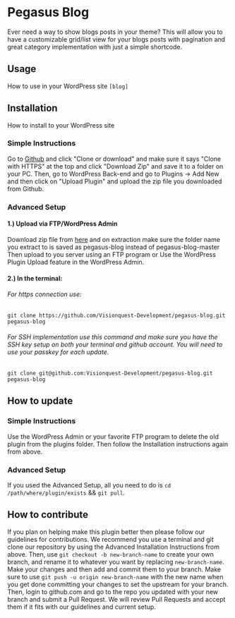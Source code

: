 # Pegasus Blog
Ever need a way to show blogs posts in your theme? This will allow you to have a customizable grid/list view for your blogs posts with pagination and great category implementation with just a simple shortcode.

## Usage
How to use in your WordPress site
`[blog]`


## Installation
How to install to your WordPress site

### Simple Instructions 
Go to [Github](https://github.com/Visionquest-Development/pegasus-blog "Github") and click "Clone or download" and make sure it says "Clone with HTTPS" at the top and click "Download Zip" and save it to a folder on your PC. Then, go to WordPress Back-end and go to Plugins -> Add New and then click on "Upload Plugin" and upload the zip file you downloaded from Github.

### Advanced Setup 
#### 1.) Upload via FTP/WordPress Admin<br>
Download zip file from [here](https://github.com/Visionquest-Development/pegasus-blog/archive/master.zip "Github") and on extraction make sure the folder name you extract to is saved as pegasus-blog instead of pegasus-blog-master
Then upload to you server using an FTP program or Use the WordPress Plugin Upload feature in the WordPress Admin.<br>
#### 2.) In the terminal:
###### For https connection use:
`git clone https://github.com/Visionquest-Development/pegasus-blog.git pegasus-blog`

###### For SSH implementation use this command and make sure you have the SSH key setup on both your terminal and github account. You will need to use your passkey for each update.
`git clone git@github.com:Visionquest-Development/pegasus-blog.git pegasus-blog`



## How to update
### Simple Instructions
Use the WordPress Admin or your favorite FTP program to delete the old plugin from the plugins folder. Then follow the Installation instructions again from above.

### Advanced Setup 
If you used the Advanced Setup, all you need to do is `cd /path/where/plugin/exists` && `git pull`.


## How to contribute
If you plan on helping make this plugin better then please follow our guidelines for contributions. We recommend you use a terminal and git clone our repository by using the Advanced Installation Instructions from above. Then, use `git checkout -b new-branch-name` to create your own branch, and rename it to whatever you want by replacing `new-branch-name`. Make your changes and then add and commit them to your branch. Make sure to use `git push -u origin new-branch-name` with the new name when you get done committing your changes to set the upstream for your branch. Then, login to github.com and go to the repo you updated with your new branch and submit a Pull Request. We will review Pull Requests and accept them if it fits with our guidelines and current setup.



